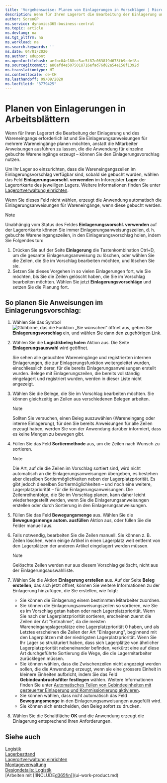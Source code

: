 ```yaml
---
title: 'Vorgehensweise: Planen von Einlagerungen in Vorschlägen | Microsoft Docs'
description: Wenn für Ihren Lagerort die Bearbeitung der Einlagerung und des Wareneingangs erforderlich ist und Sie Einlagerungsanweisungen für mehrere Wareneingänge planen möchten, anstatt die Mitarbeiter Anweisungen ausführen zu lassen, die die Anwendung für einzelne gebuchte Wareneingänge erzeugt – können Sie den Einlagerungsvorschlag nutzen.
author: SorenGP
ms.service: dynamics365-business-central
ms.topic: article
ms.devlang: na
ms.tgt_pltfrm: na
ms.workload: na
ms.search.keywords: ''
ms.date: 04/01/2020
ms.author: edupont
ms.openlocfilehash: aefbc04e188cc5ac5f87c063819d673fb9cdef8a
ms.sourcegitcommit: a80afd4e5075018716efad76d82a54e158f1392d
ms.translationtype: HT
ms.contentlocale: de-CH
ms.lasthandoff: 09/09/2020
ms.locfileid: "3779425"
---
```

# <a name="plan-put-aways-in-worksheets"></a>Planen von Einlagerungen in Arbeitsblättern
Wenn für Ihren Lagerort die Bearbeitung der Einlagerung und des Wareneingangs erforderlich ist und Sie Einlagerungsanweisungen für mehrere Wareneingänge planen möchten, anstatt die Mitarbeiter Anweisungen ausführen zu lassen, die die Anwendung für einzelne gebuchte Wareneingänge erzeugt – können Sie den Einlagerungsvorschlag nutzen.  

Um Ihr Lager so einzurichten, dass die Wareneingangszeilen im Einlagerungsvorschlag verfügbar sind, sobald sie gebucht wurden, wählen das Feld **Einlagerungsvorschl. verwenden** im Inforegister **Lager** der Lagerortkarte des jeweiligen Lagers. Weitere Informationen finden Sie unter [Lagerortverwaltung einrichten](warehouse-setup-warehouse.md).  

Wenn Sie dieses Feld nicht wählen, erzeugt die Anwendung automatisch die Einlagerungsanweisungen für Wareneingänge, wenn diese gebucht werden.  

> [!NOTE]  
>  Unabhängig vom Status des Feldes **Einlagerungsvorschl. verwenden** auf der Lagerortkarte können Sie immer Einlagerungsanweisungszeilen, d. h. gebuchte Wareneingangszeilen, in den Einlagerungsvorschlag holen, indem Sie Folgendes tun:  
>   
>  1.  Drücken Sie auf der Seite **Einlagerung** die Tastenkombination Ctrl+D, um die gesamte Einlagerungsanweisung zu löschen, oder wählen Sie die Zeilen, die Sie im Vorschlag bearbeiten möchten, und löschen Sie sie.  
> 2.  Setzen Sie dieses Vorgehen in so vielen Einlagerungen fort, wie Sie möchten, bis Sie die Zeilen gelöscht haben, die Sie im Vorschlag bearbeiten möchten. Wählen Sie jetzt **Einlagerungsvorschläge** und setzen Sie die Planung fort.  

## <a name="to-plan-instructions-in-the-put-away-worksheet"></a>So planen Sie Anweisungen im Einlagerungsvorschlag:  
1.  Wählen Sie das Symbol ![Glühbirne, das die Funktion „Sie wünschen“ öffnet](media/ui-search/search_small.png "Tell Me-Funktion") aus, geben Sie **Einlagerungsvorschlag** ein, und wählen Sie dann den zugehörigen Link.  
2.  Wählen Sie die **Logistikbeleg holen** Aktion aus. Die Seite **Einlagerungsauswahl** wird geöffnet.  

    Sie sehen alle gebuchten Wareneingänge und registrierten internen Einlagerungen, die zur Einlagerungsfunktion weitergeleitet wurden, einschliesslich derer, für die bereits Einlagerungsanweisungen erstellt wurden. Belege mit Einlagerungszeilen, die bereits vollständig eingelagert und registriert wurden, werden in dieser Liste nicht angezeigt.  

3. Wählen Sie die Belege, die Sie im Vorschlag bearbeiten möchten. Sie können gleichzeitig an Zeilen aus verschiedenen Belegen arbeiten.  

    > [!NOTE]  
    >  Sollten Sie versuchen, einen Beleg auszuwählen (Wareneingang oder interne Einlagerung), für den Sie bereits Anweisungen für alle Zeilen erzeugt haben, werden Sie von der Anwendung darüber informiert, dass es keine Mengen zu bewegen gibt.  

4. Füllen Sie das Feld **Sortiermethode** aus, um die Zeilen nach Wunsch zu sortieren.  

    > [!NOTE]  
    >  Die Art, auf die die Zeilen im Vorschlag sortiert sind, wird nicht automatisch an die Einlagerungsanweisungen übergeben, es bestehen aber dieselben Sortiermöglichkeiten neben der Lagerplatzpriorität. Es gibt jedoch dieselben Sortiermöglichkeiten – und noch eine weitere, Lagerplatzpriorität – für die Einlagerungsanweisungen. Die Zeilenreihenfolge, die Sie im Vorschlag planen, kann daher leicht wiederhergestellt werden, wenn Sie die Einlagerungsanweisungen erstellen oder durch Sortierung in den Einlagerungsanweisungen.  

5.  Füllen Sie das Feld **Bewegungsmenge** aus. Wählen Sie die **Bewegungsmenge autom. ausfüllen** Aktion aus, oder füllen Sie die Felder manuell aus.  
6.  Falls notwendig, bearbeiten Sie die Zeilen manuell. Sie können z. B. Zeilen löschen, wenn einige Artikel in einen Lagerplatz weit entfernt von den Lagerplätzen der anderen Artikel eingelagert werden müssen.  

    > [!NOTE]  
    >  Gelöschte Zeilen werden nur aus diesem Vorschlag gelöscht, nicht aus der Einlagerungsauswahlliste.  

7.  Wählen Sie die Aktion **Einlagerung erstellen** aus. Auf der Seite **Beleg erstellen**, das sich jetzt öffnet, können Sie weitere Informationen zu der Einlagerung hinzufügen, die Sie erstellen, wie folgt:  

    -   Sie können die Einlagerung einem bestimmten Mitarbeiter zuordnen.  
    -   Sie können die Einlagerungsanweisungszeilen so sortieren, wie Sie es im Vorschlag getan haben oder nach Lagerplatzpriorität. Wenn Sie nach der Lagerplatzpriorität sortieren, erscheinen zuerst die Zeilen der Art "Entnahme", da die meisten Wareneingangslagerplätze eine Lagerplatzpriorität 0 haben, und als Letztes erscheinen die Zeilen der Art "Einlagerung", beginnend mit den Lagerplätzen mit der niedrigsten Lagerplatzpriorität. Wenn Sie Ihr Lager so strukturiert haben, dass sich Lagerplätze von ähnlicher Lagerplatzpriorität nebeneinander befinden, verkürzt eine auf diese Art durchgeführte Sortierung die Wege, die die Lagermitarbeiter zurücklegen müssen.  
    -   Sie können wählen, dass die Zwischenzeilen nicht angezeigt werden sollen, die die Anwendung erzeugt, wenn sie eine grössere Einheit in kleinere Einheiten aufbricht, indem Sie das Feld **Gebindeanbruchsfilter festlegen** wählen. Weitere Informationen finden Sie unter [Automatisches Teilen von Gebindeeinheiten mit gesteuerter Einlagerung und Kommissionierung aktivieren](warehouse-enable-automatic-breaking-bulk-with-directed-put-away-and-pick.md).  
    -   Sie können wählen, dass nicht automatisch das Feld **Bewegungsmenge** in den Einlagerungsanweisungen ausgefüllt wird.  
    -   Sie können sich entscheiden, den Beleg sofort zu drucken.  

8.  Wählen Sie die Schaltfläche **OK** und die Anwendung erzeugt die Einlagerung entsprechend Ihren Anforderungen.  

## <a name="see-also"></a>Siehe auch  
[Logistik](warehouse-manage-warehouse.md)  
[Lagerbesttand](inventory-manage-inventory.md)  
[Lagerortverwaltung einrichten](warehouse-setup-warehouse.md)     
[Montageverwaltung](assembly-assemble-items.md)    
[Designdetails: Logistik](design-details-warehouse-management.md)  
[Arbeiten mit [!INCLUDE[d365fin](includes/d365fin_md.md)]](ui-work-product.md)
